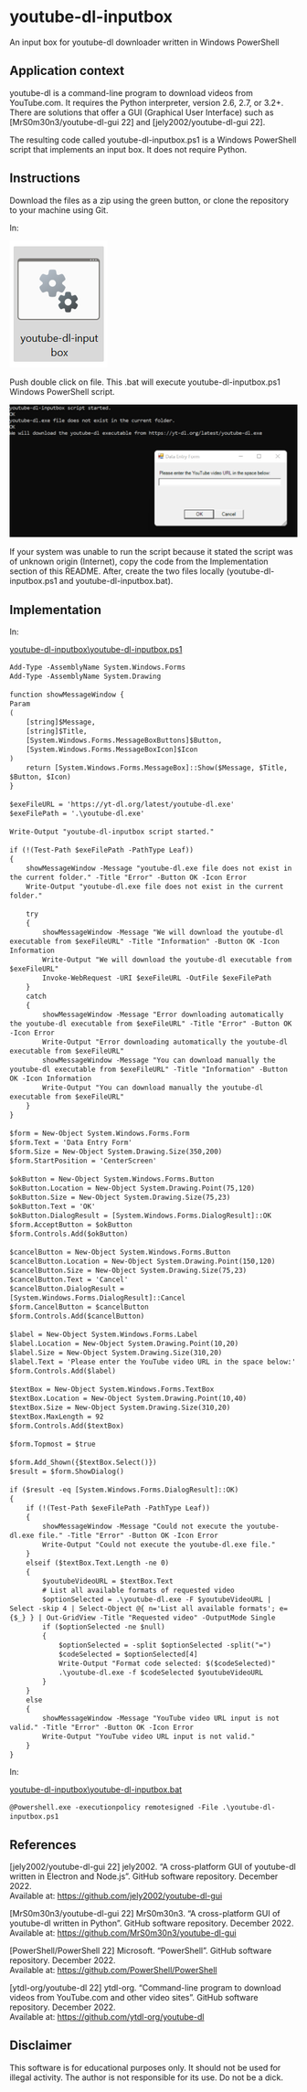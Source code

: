 # youtube-dl-inputbox
An input box for youtube-dl downloader written in Windows PowerShell
## Application context
youtube-dl is a command-line program to download videos from YouTube.com. It requires the Python interpreter, version 2.6, 2.7, or 3.2+. There are solutions that offer a GUI (Graphical User Interface) such as [MrS0m30n3/youtube-dl-gui 22] and [jely2002/youtube-dl-gui 22].  

The resulting code called youtube-dl-inputbox.ps1 is a Windows PowerShell script that implements an input box. It does not require Python.
## Instructions
Download the files as a zip using the green button, or clone the repository to your machine using Git.  

In:  

![Run .bat](images/run_bat.png)  

Push double click on file. This .bat will execute youtube-dl-inputbox.ps1 Windows PowerShell script.  

![Input box](images/input_box.png)  

If your system was unable to run the script because it stated the script was of unknown origin (Internet), copy the code from the Implementation section of this README. After, create the two files locally (youtube-dl-inputbox.ps1 and youtube-dl-inputbox.bat).
## Implementation
In:  

[youtube-dl-inputbox\youtube-dl-inputbox.ps1](youtube-dl-inputbox.ps1)  
```
Add-Type -AssemblyName System.Windows.Forms
Add-Type -AssemblyName System.Drawing

function showMessageWindow {
Param
(
    [string]$Message, 
    [string]$Title, 
    [System.Windows.Forms.MessageBoxButtons]$Button, 
    [System.Windows.Forms.MessageBoxIcon]$Icon
)
    return [System.Windows.Forms.MessageBox]::Show($Message, $Title, $Button, $Icon)
}

$exeFileURL = 'https://yt-dl.org/latest/youtube-dl.exe'
$exeFilePath = '.\youtube-dl.exe'

Write-Output "youtube-dl-inputbox script started."

if (!(Test-Path $exeFilePath -PathType Leaf))
{
    showMessageWindow -Message "youtube-dl.exe file does not exist in the current folder." -Title "Error" -Button OK -Icon Error
    Write-Output "youtube-dl.exe file does not exist in the current folder."

    try
    {
        showMessageWindow -Message "We will download the youtube-dl executable from $exeFileURL" -Title "Information" -Button OK -Icon Information
        Write-Output "We will download the youtube-dl executable from $exeFileURL"
        Invoke-WebRequest -URI $exeFileURL -OutFile $exeFilePath
    }
    catch
    {
        showMessageWindow -Message "Error downloading automatically the youtube-dl executable from $exeFileURL" -Title "Error" -Button OK -Icon Error
        Write-Output "Error downloading automatically the youtube-dl executable from $exeFileURL"
        showMessageWindow -Message "You can download manually the youtube-dl executable from $exeFileURL" -Title "Information" -Button OK -Icon Information
        Write-Output "You can download manually the youtube-dl executable from $exeFileURL"
    }
}

$form = New-Object System.Windows.Forms.Form
$form.Text = 'Data Entry Form'
$form.Size = New-Object System.Drawing.Size(350,200)
$form.StartPosition = 'CenterScreen'

$okButton = New-Object System.Windows.Forms.Button
$okButton.Location = New-Object System.Drawing.Point(75,120)
$okButton.Size = New-Object System.Drawing.Size(75,23)
$okButton.Text = 'OK'
$okButton.DialogResult = [System.Windows.Forms.DialogResult]::OK
$form.AcceptButton = $okButton
$form.Controls.Add($okButton)

$cancelButton = New-Object System.Windows.Forms.Button
$cancelButton.Location = New-Object System.Drawing.Point(150,120)
$cancelButton.Size = New-Object System.Drawing.Size(75,23)
$cancelButton.Text = 'Cancel'
$cancelButton.DialogResult = [System.Windows.Forms.DialogResult]::Cancel
$form.CancelButton = $cancelButton
$form.Controls.Add($cancelButton)

$label = New-Object System.Windows.Forms.Label
$label.Location = New-Object System.Drawing.Point(10,20)
$label.Size = New-Object System.Drawing.Size(310,20)
$label.Text = 'Please enter the YouTube video URL in the space below:'
$form.Controls.Add($label)

$textBox = New-Object System.Windows.Forms.TextBox
$textBox.Location = New-Object System.Drawing.Point(10,40)
$textBox.Size = New-Object System.Drawing.Size(310,20)
$textBox.MaxLength = 92
$form.Controls.Add($textBox)

$form.Topmost = $true

$form.Add_Shown({$textBox.Select()})
$result = $form.ShowDialog()

if ($result -eq [System.Windows.Forms.DialogResult]::OK)
{
    if (!(Test-Path $exeFilePath -PathType Leaf))
    {
        showMessageWindow -Message "Could not execute the youtube-dl.exe file." -Title "Error" -Button OK -Icon Error
        Write-Output "Could not execute the youtube-dl.exe file."
    }
    elseif ($textBox.Text.Length -ne 0)
    {
        $youtubeVideoURL = $textBox.Text
        # List all available formats of requested video
        $optionSelected = .\youtube-dl.exe -F $youtubeVideoURL | Select -skip 4 | Select-Object @{ n='List all available formats'; e={$_} } | Out-GridView -Title "Requested video" -OutputMode Single
        if ($optionSelected -ne $null)
        {
            $optionSelected = -split $optionSelected -split("=")
            $codeSelected = $optionSelected[4]
            Write-Output "Format code selected: $($codeSelected)"
            .\youtube-dl.exe -f $codeSelected $youtubeVideoURL
        } 
    }
    else
    {
        showMessageWindow -Message "YouTube video URL input is not valid." -Title "Error" -Button OK -Icon Error
        Write-Output "YouTube video URL input is not valid."
    }
}
```
In:  

[youtube-dl-inputbox\youtube-dl-inputbox.bat](youtube-dl-inputbox.bat)  
```
@Powershell.exe -executionpolicy remotesigned -File .\youtube-dl-inputbox.ps1
```
## References
[jely2002/youtube-dl-gui 22] jely2002. “A cross-platform GUI of youtube-dl written in Electron and Node.js”. GitHub software repository. December 2022.  
Available at: https://github.com/jely2002/youtube-dl-gui  

[MrS0m30n3/youtube-dl-gui 22] MrS0m30n3. “A cross-platform GUI of youtube-dl written in Python”. GitHub software repository. December 2022.  
Available at: https://github.com/MrS0m30n3/youtube-dl-gui  

[PowerShell/PowerShell 22] Microsoft. “PowerShell”. GitHub software repository. December 2022.  
Available at: https://github.com/PowerShell/PowerShell  

[ytdl-org/youtube-dl 22] ytdl-org. “Command-line program to download videos from YouTube.com and other video sites”. GitHub software repository. December 2022.  
Available at: https://github.com/ytdl-org/youtube-dl  

## Disclaimer
This software is for educational purposes only. It should not be used for illegal activity. The author is not responsible for its use. Do not be a dick.
